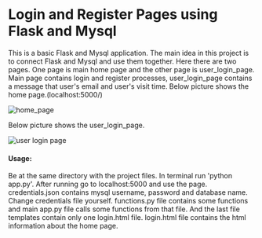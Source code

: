 # Login and Register Pages using Flask and Mysql
This is a basic Flask and Mysql application. The main idea in this project is to connect Flask and Mysql and use them together. Here there are two pages. One page is main home page and the other page is user_login_page. Main page contains login and register processes, user_login_page contains a message that user's email and user's visit time. Below picture shows the home page.(localhost:5000/)

![home_page](https://user-images.githubusercontent.com/42489236/172342728-966390b4-02b3-415b-a5dd-651e07bbb182.png)

Below picture shows the user_login_page.

![user login page](https://user-images.githubusercontent.com/42489236/172343221-5c092225-192c-41cc-8c4d-728bb8219a09.png)

#### Usage:

Be at the same directory with the project files. In terminal run 'python app.py'. After running go to localhost:5000 and use the page. credentials.json contains mysql username, password and database name. Change credentials file yourself. functions.py file contains some functions and main app.py file calls some functions from that file. And the last file templates contain only one login.html file. login.html file contains the html information about the home page.
